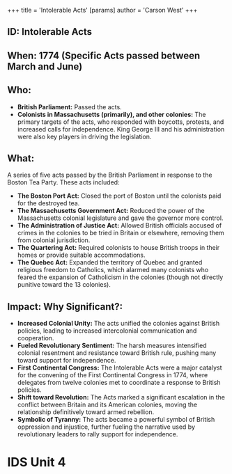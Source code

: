 +++
 title = 'Intolerable Acts'
[params]
	author = 'Carson West'
+++
## ID: Intolerable Acts 
## When: 1774 (Specific Acts passed between March and June)

## Who:
* **British Parliament:**  Passed the acts.
* **Colonists in Massachusetts (primarily), and other colonies:**  The primary targets of the acts, who responded with boycotts, protests, and increased calls for independence.  King George III and his administration were also key players in driving the legislation.

## What:
A series of five acts passed by the British Parliament in response to the Boston Tea Party.  These acts included:
* **The Boston Port Act:** Closed the port of Boston until the colonists paid for the destroyed tea.
* **The Massachusetts Government Act:** Reduced the power of the Massachusetts colonial legislature and gave the governor more control.
* **The Administration of Justice Act:** Allowed British officials accused of crimes in the colonies to be tried in Britain or elsewhere, removing them from colonial jurisdiction.
* **The Quartering Act:** Required colonists to house British troops in their homes or provide suitable accommodations.
* **The Quebec Act:** Expanded the territory of Quebec and granted religious freedom to Catholics, which alarmed many colonists who feared the expansion of Catholicism in the colonies (though not directly punitive toward the 13 colonies).


## Impact: Why Significant?:
* **Increased Colonial Unity:** The acts unified the colonies against British policies, leading to increased intercolonial communication and cooperation.
* **Fueled Revolutionary Sentiment:** The harsh measures intensified colonial resentment and resistance toward British rule, pushing many toward support for independence.
* **First Continental Congress:** The Intolerable Acts were a major catalyst for the convening of the First Continental Congress in 1774, where delegates from twelve colonies met to coordinate a response to British policies.
* **Shift toward Revolution:** The Acts marked a significant escalation in the conflict between Britain and its American colonies, moving the relationship definitively toward armed rebellion.
* **Symbolic of Tyranny:** The acts became a powerful symbol of British oppression and injustice, further fueling the narrative used by revolutionary leaders to rally support for independence.


# IDS Unit 4
